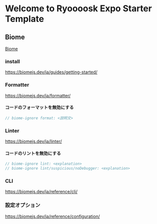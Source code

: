 # Welcome to Ryoooosk Expo Starter Template

## Biome

[Biome](https://biomejs.dev/ja/)

### install

https://biomejs.dev/ja/guides/getting-started/

### Formatter

https://biomejs.dev/ja/formatter/

#### コードのフォーマットを無効にする

```js
// biome-ignore format: <説明文>
```

### Linter

https://biomejs.dev/ja/linter/

#### コードのリントを無効にする

```js
// biome-ignore lint: <explanation>
// biome-ignore lint/suspicious/noDebugger: <explanation>
```

### CLI

https://biomejs.dev/ja/reference/cli/

### 設定オプション

https://biomejs.dev/ja/reference/configuration/
